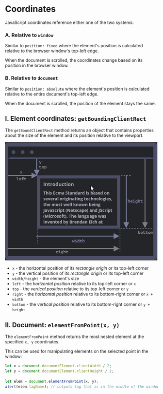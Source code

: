 # **Coordinates**

JavaScript coordinates reference either one of the two systems:

### **A. Relative to `window`**

Similar to `position: fixed` where the element's position is calculated relative to the browser window's top-left edge.

When the document is scrolled, the coordinates change based on its position in the browser window.

### **B. Relative to `document`**

Similar to `position: absolute` where the element's position is calculated relative to the entire document's top-left edge.

When the document is scrolled, the position of the element stays the same.

## **I. Element coordinates: `getBoundingClientRect`**

The `getBoundClientRect` method returns an object that contains properties about the size of the element and its position relative to the viewport.

![getBoundingClientRect Properties](/assets/getBoundingClientRect.png)

- `x` - the horizontal position of its _rectangle origin_ or its top-left corner
- `y` - the vertical position of its _rectangle origin_ or its top-left corner
- `width/height` - the element's size
- `left` - the _horizontal position_ relative to its top-left corner or `x`
- `top` - the _vertical position_ relative to its top-left corner or `y`
- `right` - the _horizontal position_ relative to its bottom-right corner or `x + width`
- `bottom` - the _vertical position_ relative to its bottom-right corner or `y + height`

## **II. Document: `elementFromPoint(x, y)`**

The `elementFromPoint` method returns the most nested element at the specified `x, y` coordinates.

This can be used for manipulating elements on the selected point in the window:

```js
let x = document.documentElement.clientWidth / 2;
let y = document.documentElement.clientHeight / 2;

let elem = document.elementFromPoint(x, y);
alert(elem.tagName); // outputs tag that is in the middle of the window
```
